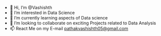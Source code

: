 - 👋 Hi, I’m @Vashishth
- 👀 I’m interested in Data Science
- 🌱 I’m currently learning aspects of Data science
- 💞️ I’m looking to collaborate on exciting Projects related to Data Analysis
- 📫 React Me on my E-mail pathakvashishth05@gmail.com

<!---
VJPathak/VJPathak is a ✨ special ✨ repository because its `README.md` (this file) appears on your GitHub profile.
You can click the Preview link to take a look at your changes.
--->
